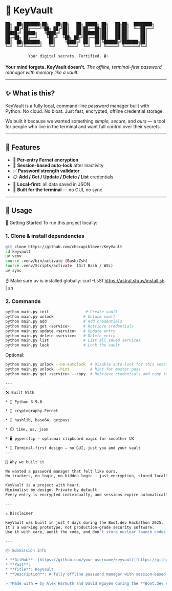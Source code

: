 # 🔐 KeyVault

    ██╗  ██╗███████╗██╗   ██╗██╗   ██╗ █████╗ ██╗   ██╗██╗  ████████╗
    ██║ ██╔╝██╔════╝╚██╗ ██╔╝██║   ██║██╔══██╗██║   ██║██║  ╚══██╔══╝
    █████╔╝ █████╗   ╚████╔╝ ██║   ██║███████║██║   ██║██║     ██║   
    ██╔═██╗ ██╔══╝    ╚██╔╝  ╚██╗ ██╔╝██╔══██║██║   ██║██║     ██║   
    ██║  ██╗███████╗   ██║    ╚████╔╝ ██║  ██║╚██████╔╝███████╗██║   
    ╚═╝  ╚═╝╚══════╝   ╚═╝     ╚═══╝  ╚═╝  ╚═╝ ╚═════╝ ╚══════╝╚═╝   
                                                                    
              Your digital secrets. Fortified. 🔒✨

**Your mind forgets. KeyVault doesn’t.**
*The offline, terminal-first password manager with memory like a vault.*

---

## ✨ What is this?

KeyVault is a fully local, command-line password manager built with Python.
No cloud. No bloat. Just fast, encrypted, offline credential storage.

We built it because we wanted something *simple, secure*, and *ours* — a tool for people who live in the terminal and want full control over their secrets.

---

## 🔑 Features

* 🔐 **Per-entry Fernet encryption**
* 🧠 **Session-based auto-lock** after inactivity
* ✅ **Password strength validator**
* 📋 **Add / Get / Update / Delete / List** credentials
* 💾 **Local-first**: all data saved in JSON
* 🧪 **Built for the terminal** — no GUI, no sync

---

## 🚀 Usage
🚀 Getting Started
To run this project locally:

### 1. Clone & install dependencies

```bash
git clone https://github.com/chocapiklover/KeyVault
cd keyvault
uv venv
source .venv/bin/activate (Bash/Zsh)
source .venv/Scripts/activate  (Git Bash / WSL)
uv sync
```

☝️ Make sure uv is installed globally:
curl -LsSf https://astral.sh/uv/install.sh | sh

### 2. Commands

```bash
python main.py init                # Create vault
python main.py unlock             # Unlock vault
python main.py add                # Add credentials
python main.py get <service>      # Retrieve credentials
python main.py update <service>   # Update entry
python main.py delete <service>   # Delete entry
python main.py list               # List all saved services
python main.py lock               # Lock the vault
```

Optional:

```bash
python main.py unlock --no-autolock  # Disable auto-lock for this session
python main.py unlock --hint         # hint for master pass
python main.py get <service> --copy  # Retrieve credentials and copy to clipboard

---

🛠️ Built With

* 🐍 Python 3.9.6

* 🔐 cryptography.Fernet

* 🧠 hashlib, base64, getpass

* ⏱️ time, os, json

* 🖥️ pyperclip — optional clipboard magic for smoother UX

* 🧪 Terminal-first design — no GUI, just you and your vault
---

💭 Why we built it

We wanted a password manager that felt like ours.
No trackers, no login, no hidden logic — just encryption, stored locally, protected by your master password.

KeyVault is a project with heart.
Minimalist by design. Private by default.
Every entry is encrypted individually, and sessions expire automatically.

---

⚠️ Disclaimer

KeyVault was built in just 4 days during the Boot.dev Hackathon 2025.
It’s a working prototype, not production-grade security software.
Use it with care, audit the code, and don't store nuclear launch codes.

---

📦 Submission Info

* **GitHub**: [https://github.com/your-username/keyvault](https://github.com/chocapiklover/KeyVault)
* **Post**: 
* **Title**: KeyVault
* **Description**: A fully offline password manager with session-based auto-lock and per-entry encryption. Built for the terminal.

> *Made with ❤️ by Alex Harmuth and David Nguyen during the **Boot.dev Hackathon 2025***
